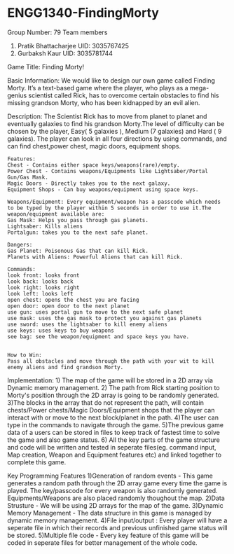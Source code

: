 # ENGG1340-FindingMorty
Group Number: 79
Team members
1) Pratik Bhattacharjee UID: 3035767425
2) Gurbaksh Kaur        UID: 3035781744



Game Title: Finding Morty!

Basic Information:
    We would like to design our own game called Finding Morty. It’s a text-based game where the player, who plays as a mega-genius scientist called Rick, has to overcome certain obstacles to find his missing grandson Morty, who has been kidnapped by an evil alien.

Description: 
    The Scientist Rick has to move from planet to planet and eventually galaxies to find his grandson Morty.The level of difficulty can be chosen by the player, Easy( 5 galaxies ), Medium (7 galaxies) and Hard ( 9 galaxies). The player can look in all four directions by using commands, and can find chest,power chest, magic doors, equipment shops.

    Features: 
    Chest - Contains either space keys/weapons(rare)/empty.
    Power Chest - Contains weapons/Equipments like Lightsaber/Portal Gun/Gas Mask.
    Magic Doors - Directly takes you to the next galaxy.
    Equipment Shops - Can buy weapons/equipment using space keys.
    
    Weapons/Equipment: Every equipment/weapon has a passcode which needs to be typed by the player within 5 seconds in order to use it.The weapon/equipment available are:
    Gas Mask: Helps you pass through gas planets.
    Lightsaber: Kills aliens
    Portalgun: takes you to the next safe planet.

    Dangers: 
    Gas Planet: Poisonous Gas that can kill Rick.
    Planets with Aliens: Powerful Aliens that can kill Rick.

    Commands:
    look front: looks front
    look back: looks back
    look right: looks right
    look left: looks left
    open chest: opens the chest you are facing
    open door: open door to the next planet
    use gun: uses portal gun to move to the next safe planet
    use mask: uses the gas mask to protect you against gas planets
    use sword: uses the lightsaber to kill enemy aliens
    use keys: uses keys to buy weapons
    see bag: see the weapon/equipment and space keys you have.


    How to Win:
    Pass all obstacles and move through the path with your wit to kill enemy aliens and find grandson Morty.


Implementation:
    1) The map of the game will be stored in a 2D array via Dynamic memory management.
    2) The path from Rick starting position to Morty's position through the 2D array is going to be randomly generated.
    3)The blocks in the array that do not represent the path, will contain chests/Power chests/Magic Doors/Equipment shops that the player can interact with or move to the next block/planet in the path.
    4)The user can type in the commands to navigate through the game.
    5)The previous game data of a users can be stored in files to keep track of fastest time to solve the game and also game status.
    6) All the key parts of the game structure and code will be written and tested in seperate files(eg. command input, Map creation, Weapon and Equipment features etc) and linked together to complete this game.

Key Programming Features
    1)Generation of random events - This game generates a random path through the 2D array game every time the game is played. The key/passcode for every weapon is also randomly generated. Equipments/Weapons are also placed randomly thoughout the map.
    2)Data Strusture - We will be using 2D arrays for the map of the game.
    3)Dynamic Memory Management - The data structure in this game is managed by dynamic memory management.
    4)File input/output : Every player will have a seperate file in which their records and previous unfinished game status will be stored.
    5)Multiple file code - Every key feature of this game will be coded in seperate files for better management of the whole code.
 


